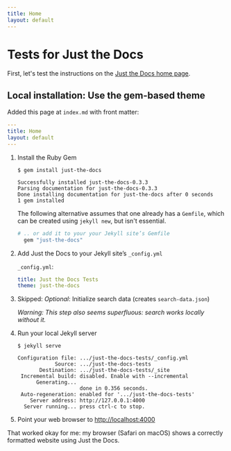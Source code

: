 ```yaml
---
title: Home
layout: default
---
```


# Tests for Just the Docs

First, let's test the instructions on the [Just the Docs home page](https://just-the-docs.github.io/just-the-docs/).

## Local installation: Use the gem-based theme

Added this page at `index.md` with front matter:

```yml
---
title: Home
layout: default
---
```

1. Install the Ruby Gem

    ```shell
    $ gem install just-the-docs

    Successfully installed just-the-docs-0.3.3
    Parsing documentation for just-the-docs-0.3.3
    Done installing documentation for just-the-docs after 0 seconds
    1 gem installed
    ```

    The following alternative assumes that one already has a `Gemfile`,
    which can be created using `jekyll new`, but isn't essential.
    
    ```ruby
    # .. or add it to your your Jekyll site’s Gemfile
      gem "just-the-docs"
    ```

2. Add Just the Docs to your Jekyll site’s `_config.yml`

    `_config.yml`:

    ```yml
    title: Just the Docs Tests
    theme: just-the-docs
    ```

3. Skipped: _Optional_: Initialize search data (creates `search-data.json`)

    _Warning: This step also seems superfluous: search works locally without it._

4. Run your local Jekyll server

    ```shell
    $ jekyll serve
    
    Configuration file: .../just-the-docs-tests/_config.yml
                Source: .../just-the-docs-tests
           Destination: .../just-the-docs-tests/_site
     Incremental build: disabled. Enable with --incremental
          Generating... 
                        done in 0.356 seconds.
     Auto-regeneration: enabled for '.../just-the-docs-tests'
        Server address: http://127.0.0.1:4000
      Server running... press ctrl-c to stop.
    ```

5. Point your web browser to <http://localhost:4000>

That worked okay for me: 
my browser (Safari on macOS) shows a correctly formatted website
using Just the Docs.
